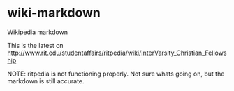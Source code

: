 wiki-markdown
===========

Wikipedia markdown

This is the latest on http://www.rit.edu/studentaffairs/ritpedia/wiki/InterVarsity_Christian_Fellowship

NOTE: ritpedia is not functioning properly. Not sure whats going on, but the markdown is still accurate. 
